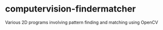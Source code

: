 # computervision-findermatcher
Various 2D programs involving pattern finding and matching using OpenCV
